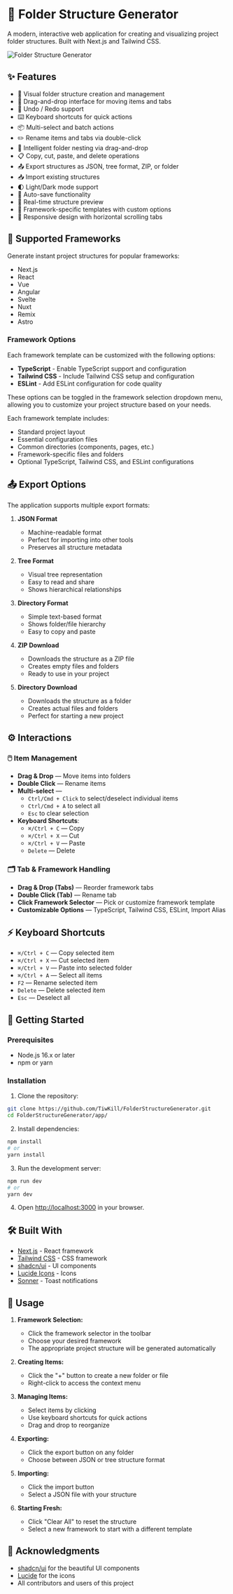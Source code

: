 # 📁 Folder Structure Generator

A modern, interactive web application for creating and visualizing project folder structures. Built with Next.js and Tailwind CSS.

![Folder Structure Generator](public/preview.png)

## ✨ Features

- 🌳 Visual folder structure creation and management
- 🎯 Drag-and-drop interface for moving items and tabs
- 🔄 Undo / Redo support
- ⌨️ Keyboard shortcuts for quick actions
- 📦 Multi-select and batch actions
- ✏️ Rename items and tabs via double-click
- 🧠 Intelligent folder nesting via drag-and-drop
- 📋 Copy, cut, paste, and delete operations
- 📤 Export structures as JSON, tree format, ZIP, or folder
- 📥 Import existing structures
- 🌓 Light/Dark mode support
- 💾 Auto-save functionality
- 🔄 Real-time structure preview
- 🎁 Framework-specific templates with custom options
- 📱 Responsive design with horizontal scrolling tabs

## 🎁 Supported Frameworks

Generate instant project structures for popular frameworks:

- Next.js
- React
- Vue
- Angular
- Svelte
- Nuxt
- Remix
- Astro

### Framework Options

Each framework template can be customized with the following options:

- **TypeScript** - Enable TypeScript support and configuration
- **Tailwind CSS** - Include Tailwind CSS setup and configuration
- **ESLint** - Add ESLint configuration for code quality

These options can be toggled in the framework selection dropdown menu, allowing you to customize your project structure based on your needs.

Each framework template includes:
- Standard project layout
- Essential configuration files
- Common directories (components, pages, etc.)
- Framework-specific files and folders
- Optional TypeScript, Tailwind CSS, and ESLint configurations

## 📤 Export Options

The application supports multiple export formats:

1. **JSON Format**
   - Machine-readable format
   - Perfect for importing into other tools
   - Preserves all structure metadata

2. **Tree Format**
   - Visual tree representation
   - Easy to read and share
   - Shows hierarchical relationships

3. **Directory Format**
   - Simple text-based format
   - Shows folder/file hierarchy
   - Easy to copy and paste

4. **ZIP Download**
   - Downloads the structure as a ZIP file
   - Creates empty files and folders
   - Ready to use in your project

5. **Directory Download**
   - Downloads the structure as a folder
   - Creates actual files and folders
   - Perfect for starting a new project

## ⚙️ Interactions

### 🖱️ Item Management

- **Drag & Drop** — Move items into folders
- **Double Click** — Rename items
- **Multi-select** —  
  - `Ctrl/Cmd + Click` to select/deselect individual items  
  - `Ctrl/Cmd + A` to select all  
  - `Esc` to clear selection
- **Keyboard Shortcuts**:  
  - `⌘/Ctrl + C` — Copy  
  - `⌘/Ctrl + X` — Cut  
  - `⌘/Ctrl + V` — Paste  
  - `Delete` — Delete  

### 🗂️ Tab & Framework Handling

- **Drag & Drop (Tabs)** — Reorder framework tabs
- **Double Click (Tab)** — Rename tab
- **Click Framework Selector** — Pick or customize framework template
- **Customizable Options** — TypeScript, Tailwind CSS, ESLint, Import Alias

## ⚡ Keyboard Shortcuts

- `⌘/Ctrl + C` — Copy selected item  
- `⌘/Ctrl + X` — Cut selected item  
- `⌘/Ctrl + V` — Paste into selected folder  
- `⌘/Ctrl + A` — Select all items  
- `F2` — Rename selected item  
- `Delete` — Delete selected item  
- `Esc` — Deselect all  

## 🚀 Getting Started

### Prerequisites

- Node.js 16.x or later
- npm or yarn

### Installation

1. Clone the repository:
```bash
git clone https://github.com/TiwKill/FolderStructureGenerator.git
cd FolderStructureGenerator/app/
```

2. Install dependencies:
```bash
npm install
# or
yarn install
```

3. Run the development server:
```bash
npm run dev
# or
yarn dev
```

4. Open [http://localhost:3000](http://localhost:3000) in your browser.

## 🛠️ Built With

- [Next.js](https://nextjs.org/) - React framework
- [Tailwind CSS](https://tailwindcss.com/) - CSS framework
- [shadcn/ui](https://ui.shadcn.com/) - UI components
- [Lucide Icons](https://lucide.dev/) - Icons
- [Sonner](https://sonner.emilkowal.ski/) - Toast notifications

## 📝 Usage

1. **Framework Selection:**
   - Click the framework selector in the toolbar
   - Choose your desired framework
   - The appropriate project structure will be generated automatically

2. **Creating Items:**
   - Click the "+" button to create a new folder or file
   - Right-click to access the context menu

3. **Managing Items:**
   - Select items by clicking
   - Use keyboard shortcuts for quick actions
   - Drag and drop to reorganize

4. **Exporting:**
   - Click the export button on any folder
   - Choose between JSON or tree structure format

5. **Importing:**
   - Click the import button
   - Select a JSON file with your structure

6. **Starting Fresh:**
   - Click "Clear All" to reset the structure
   - Select a new framework to start with a different template

## 👏 Acknowledgments

- [shadcn/ui](https://ui.shadcn.com/) for the beautiful UI components
- [Lucide](https://lucide.dev/) for the icons
- All contributors and users of this project
